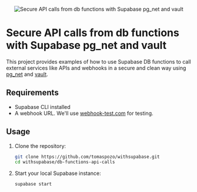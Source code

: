 <p align="center">
  <img src="https://ugoelywoxxcasrqhlxei.supabase.co/storage/v1/object/public/covers/SECURE%20API%20Calls%20from%20DB%20Functions.png" alt="Secure API calls from db functions with Supabase pg_net and vault">
  <h1>Secure API calls from db functions with Supabase pg_net and vault</h1>
</p>

This project provides examples of how to use Supabase DB functions to call external services like APIs and webhooks in a secure and clean way using [pg_net](https://github.com/supabase/pg_net) and [vault](https://github.com/supabase/vault).

## Requirements

- Supabase CLI installed
- A webhook URL. We'll use [webhook-test.com](https://webhook-test.com/) for testing.

## Usage

1. Clone the repository:

   ```bash
   git clone https://github.com/tomaspozo/withsupabase.git
   cd withsupabase/db-functions-api-calls
   ```

2. Start your local Supabase instance:

   ```bash
   supabase start
   ```
